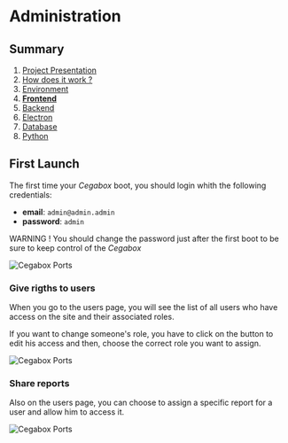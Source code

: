 # Administration

## Summary

1. [Project Presentation](project.html)
2. [How does it work ?](working.html)
3. [Environment](env.html)
4. [**Frontend**](front.html)
5. [Backend](back.html)
6. [Electron](electron.html)
7. [Database](database.html)
8. [Python](python.html)

## First Launch

The first time your *Cegabox* boot, you should login whith the following credentials:

* **email**: `admin@admin.admin`
* **password**: `admin`

WARNING ! You should change the password just after the first boot to be sure to keep control of the *Cegabox*

![Cegabox Ports](https://cebago.github.io/Cegabox/img/cegabox-password.png)

### Give rigths to users

When you go to the users page, you will see the list of all users who have access on the site and their associated roles.

If you want to change someone's role, you have to click on the button to edit his access and then, choose the correct role you want to assign.

![Cegabox Ports](https://cebago.github.io/Cegabox/img/cegabox-roles.png)

### Share reports

Also on the users page, you can choose to assign a specific report for a user and allow him to access it.

![Cegabox Ports](https://cebago.github.io/Cegabox/img/cegabox-share.png)
